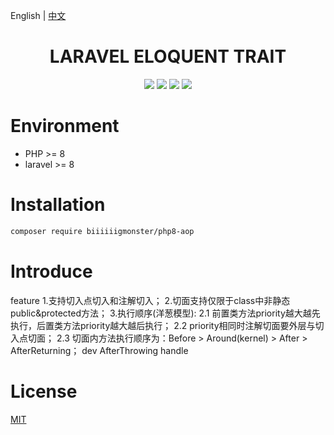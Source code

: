 English | [中文](./README-CN.md)

<div align="center">

# LARAVEL ELOQUENT TRAIT

<p>
    <a href="https://github.com/biiiiiigmonster/php8-aop/blob/master/LICENSE"><img src="https://img.shields.io/badge/license-MIT-7389D8.svg?style=flat" ></a>
    <a href="https://github.com/biiiiiigmonster/php8-aop/releases" ><img src="https://img.shields.io/github/release/biiiiiigmonster/php8-aop.svg?color=4099DE" /></a> 
    <a href="https://packagist.org/packages/biiiiiigmonster/php8-aop"><img src="https://img.shields.io/packagist/dt/biiiiiigmonster/php8-aop.svg?color=" /></a> 
    <a><img src="https://img.shields.io/badge/php-8.0+-59a9f8.svg?style=flat" /></a> 
</p>

</div>



# Environment

- PHP >= 8
- laravel >= 8


# Installation

```bash
composer require biiiiiigmonster/php8-aop
```

# Introduce
feature
1.支持切入点切入和注解切入；
2.切面支持仅限于class中非静态public&protected方法；
3.执行顺序(洋葱模型):
2.1 前置类方法priority越大越先执行，后置类方法priority越大越后执行；
2.2 priority相同时注解切面要外层与切入点切面；
2.3 切面内方法执行顺序为：Before > Around(kernel) > After > AfterReturning；
dev
AfterThrowing handle
# License
[MIT](./LICENSE)
